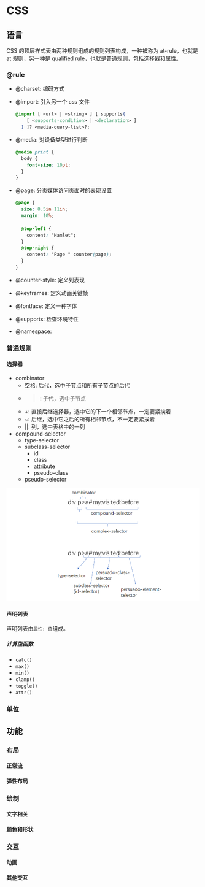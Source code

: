 # CSS

## 语言

CSS 的顶层样式表由两种规则组成的规则列表构成，一种被称为 at-rule，也就是 at 规则，另一种是 qualified rule，也就是普通规则，包括选择器和属性。

### @rule

- @charset: 编码方式
- @import: 引入另一个 css 文件

  ```css
  @import [ <url> | <string> ] [ supports(
      [ <supports-condition> | <declaration> ]
    ) ]? <media-query-list>?;
  ```

- @media: 对设备类型进行判断

  ```css
  @media print {
    body {
      font-size: 10pt;
    }
  }
  ```

- @page: 分页媒体访问页面时的表现设置

  ```css
  @page {
    size: 8.5in 11in;
    margin: 10%;

    @top-left {
      content: "Hamlet";
    }
    @top-right {
      content: "Page " counter(page);
    }
  }
  ```

- @counter-style: 定义列表现
- @keyframes: 定义动画关键帧
- @fontface: 定义一种字体
- @supports: 检查环境特性
- @namespace:

### 普通规则

#### 选择器

- combinator
  - 空格: 后代，选中子节点和所有子节点的后代
  - > : 子代，选中子节点
  - \+: 直接后继选择器，选中它的下一个相邻节点，一定要紧挨着
  - ~: 后继，选中它之后的所有相邻节点，不一定要紧挨着
  - ||: 列，选中表格中的一列
- compound-selector
  - type-selector
  - subclass-selector
    - id
    - class
    - attribute
    - pseudo-class
  - pseudo-selector

![css-selector](./images/css-selector.png)

#### 声明列表

声明列表由`属性: 值`组成。

##### 计算型函数

- `calc()`
- `max()`
- `min()`
- `clamp()`
- `toggle()`
- `attr()`

### 单位

## 功能

### 布局

#### 正常流

#### 弹性布局

### 绘制

#### 文字相关

#### 颜色和形状

### 交互

#### 动画

#### 其他交互
